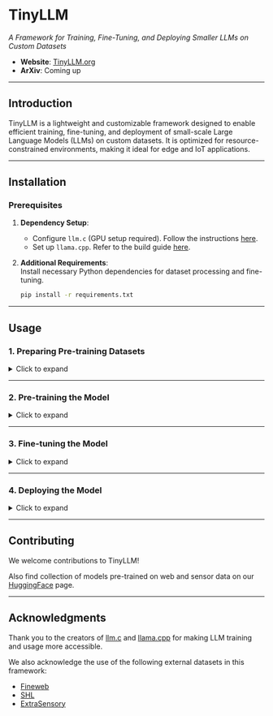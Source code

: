 # TinyLLM  
*A Framework for Training, Fine-Tuning, and Deploying Smaller LLMs on Custom Datasets*

- **Website**: [TinyLLM.org](https://tinyllm.org/)  
- **ArXiv**: Coming up 

---

## Introduction  
TinyLLM is a lightweight and customizable framework designed to enable efficient training, fine-tuning, and deployment of small-scale Large Language Models (LLMs) on custom datasets. It is optimized for resource-constrained environments, making it ideal for edge and IoT applications.

---

## Installation  

### Prerequisites  
1. **Dependency Setup**:  
   - Configure `llm.c` (GPU setup required). Follow the instructions [here](https://github.com/karpathy/llm.c/discussions/481).  
   - Set up `llama.cpp`. Refer to the build guide [here](https://github.com/VIS-WA/llama.cpp/blob/master/docs/build.md).  
   
2. **Additional Requirements**:  
   Install necessary Python dependencies for dataset processing and fine-tuning.  
   ```bash
   pip install -r requirements.txt
   ```

---

## Usage  

### 1. Preparing Pre-training Datasets  
<details>
<summary>Click to expand</summary>

1. Navigate to the datasets folder:  
   ```bash
   cd Datasets/
   ```

2. Tokenize datasets using `encode.py`:  
   - Supports custom data in CSV format or datasets hosted on HuggingFace.  
   - By default, the script processes Fineweb (10 Billion tokens variant, auto-downloaded) and SHL (IoT sensor dataset, download instructions [here]()).  
   ```bash
   python encode.py
   ```

3. Rename tokenized datasets for clarity:  
   - Example: `Fineweb`, `SHL`.

4. Split datasets using `split.py`:  
   ```bash
   python split.py -d1 0.3 -d2 0.7 -o ./pretraining_data
   ```
   - Adjust parameters if needed. Current defaults produce a dataset with 9 Billion tokens, with Training:Validation split in a 98:2 ratio with 100MB shards.  

5. Optimize for storage/memory:  
   - If necessary, reduce shard size from 100MB to 75MB or smaller.  
</details>

---

### 2. Pre-training the Model  

<details>
<summary>Click to expand</summary>
   
1. Navigate to the `llm.c` folder:  
   ```bash
   cd ../llm.c/
   ```

2. Begin pre-training with the following command:  
   ```bash
   ./train_gpt2cu \
       -i "Datasets/pretraining_data/train*.bin" \
       -j "Datasets/pretraining_data/val*.bin" \
       -o "custom_model" \
       -e "d12" \
       -b 64 -t 1024 \
       -d 524288 \
       -r 1 \
       -z 1 \
       -c 0.1 \
       -l 0.0006 \
       -q 0.0 \
       -u 700 \
       -n 10000 \
       -v 250 -s 20000 \
       -h 1
   ```

3. Parameters:  
   - `-e`: Model depth (e.g., `d6`, `d8`, `d10`, `d12`). [Add parameter details here].  
   - `-o`: Output directory for the trained model.
   - use `-y 1` to resume from a last checkpoint (in the same input directory).
   - For a full list of parameters and descriptions, refer [here](https://github.com/karpathy/llm.c/blob/master/train_gpt2.cu#L1369) and [here](https://github.com/karpathy/llm.c/discussions/481).  

4. Resuming training: [Add steps here]  

5. Optional: Export the model in HuggingFace-compatible format:  
   ```bash
   lf=$(ls custom_model/model_000*.bin | sort -V | tail -n 1) # Select the latest model
   python dev/eval/export_hf.py -i "$lf" -o "custom_model_hf"
   ```
</details>

---

### 3. Fine-tuning the Model 

<details>
<summary>Click to expand</summary>

- Copy the original tokenizer files into the fine-tuning directory.  
- [Add detailed fine-tuning steps here].  

</details>

---

### 4. Deploying the Model  

<details>
<summary>Click to expand</summary>

1. Convert the model to GGUF format.  
2. Optional: Quantize the model for optimized inference.  
3. [Add deployment steps here].

</details>

---

## Contributing  
We welcome contributions to TinyLLM!

Also find collection of models pre-trained on web and sensor data on our [HuggingFace](https://huggingface.co/TinyLLM) page. 

---

## Acknowledgments  
Thank you to the creators of [llm.c](https://github.com/karpathy/llm.c) and [llama.cpp](https://github.com/ggerganov/llama.cpp) for making LLM training and usage more accessible.  

We also acknowledge the use of the following external datasets in this framework:  
- [Fineweb](https://huggingface.co/datasets/HuggingFaceFW/fineweb)  
- [SHL](https://www.shl-dataset.org/)  
- [ExtraSensory](http://extrasensory.ucsd.edu/)  
